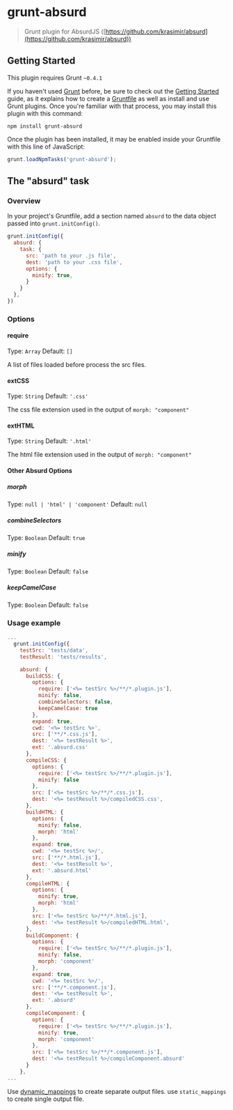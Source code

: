 # grunt-absurd

> Grunt plugin for AbsurdJS ([https://github.com/krasimir/absurd](https://github.com/krasimir/absurd))

## Getting Started
This plugin requires Grunt `~0.4.1`

If you haven't used [Grunt](http://gruntjs.com/) before, be sure to check out the [Getting Started](http://gruntjs.com/getting-started) guide, as it explains how to create a [Gruntfile](http://gruntjs.com/sample-gruntfile) as well as install and use Grunt plugins. Once you're familiar with that process, you may install this plugin with this command:

```shell
npm install grunt-absurd
```

Once the plugin has been installed, it may be enabled inside your Gruntfile with this line of JavaScript:

```js
grunt.loadNpmTasks('grunt-absurd');
```

## The "absurd" task

### Overview
In your project's Gruntfile, add a section named `absurd` to the data object passed into `grunt.initConfig()`.

```js
grunt.initConfig({
  absurd: {
    task: {
      src: 'path to your .js file',
      dest: 'path to your .css file',
      options: {
        minify: true,
      }
    }
  },
})
```

### Options

#### require

Type: `Array`
Default: `[]`

A list of files loaded before process the src files. 

#### extCSS

Type: `String`
Default: `'.css'`

The css file extension used in the output of `morph: "component"`

#### extHTML

Type: `String`
Default: `'.html'`

The html file extension used in the output of `morph: "component"`

#### Other Absurd Options

##### morph

Type: `null | 'html' | 'component'`
Default: `null`

##### combineSelectors

Type: `Boolean`
Default: `true`

##### minify

Type: `Boolean`
Default: `false`

##### keepCamelCase

Type: `Boolean`
Default: `false`

### Usage example

```js
...
  grunt.initConfig({
    testSrc: 'tests/data',
    testResult: 'tests/results',

    absurd: {
      buildCSS: {
        options: {
          require: ['<%= testSrc %>/**/*.plugin.js'],
          minify: false,
          combineSelectors: false,
          keepCamelCase: true
        },
        expand: true,
        cwd: '<%= testSrc %>',
        src: ['**/*.css.js'],
        dest: '<%= testResult %>',
        ext: '.absurd.css'
      },
      compileCSS: {
        options: {
          require: ['<%= testSrc %>/**/*.plugin.js'],
          minify: false
        },
        src: ['<%= testSrc %>/**/*.css.js'],
        dest: '<%= testResult %>/compiledCSS.css',
      },
      buildHTML: {
        options: {
          minify: false,
          morph: 'html'
        },
        expand: true,
        cwd: '<%= testSrc %>/',
        src: ['**/*.html.js'],
        dest: '<%= testResult %>',
        ext: '.absurd.html'
      },
      compileHTML: {
        options: {
          minify: true,
          morph: 'html'
        },
        src: ['<%= testSrc %>/**/*.html.js'],
        dest: '<%= testResult %>/compiledHTML.html',
      },
      buildComponent: {
        options: {
          require: ['<%= testSrc %>/**/*.plugin.js'],
          minify: false,
          morph: 'component'
        },
        expand: true,
        cwd: '<%= testSrc %>/',
        src: ['**/*.component.js'],
        dest: '<%= testResult %>',
        ext: '.absurd'
      },
      compileComponent: {
        options: {
          require: ['<%= testSrc %>/**/*.plugin.js'],
          minify: true,
          morph: 'component'
        },
        src: ['<%= testSrc %>/**/*.component.js'],
        dest: '<%= testResult %>/compileComponent.absurd'
      }
    },
...
```

Use [dynamic_mappings](http://gruntjs.com/configuring-tasks#building-the-files-object-dynamically) to create separate output files. use `static_mappings` to create single output file. 
